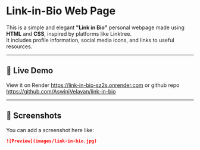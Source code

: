 # Link-in-Bio Web Page

This is a simple and elegant **"Link in Bio"** personal webpage made using **HTML** and **CSS**, inspired by platforms like Linktree.  
It includes profile information, social media icons, and links to useful resources.

---

## 🚀 Live Demo

View it on Render https://link-in-bio-sz2s.onrender.com or github repo https://github.com/AswiniVelavan/link-in-bio

---

## 📸 Screenshots

You can add a screenshot here like:

```markdown
![Preview](images/link-in-bio.jpg)
